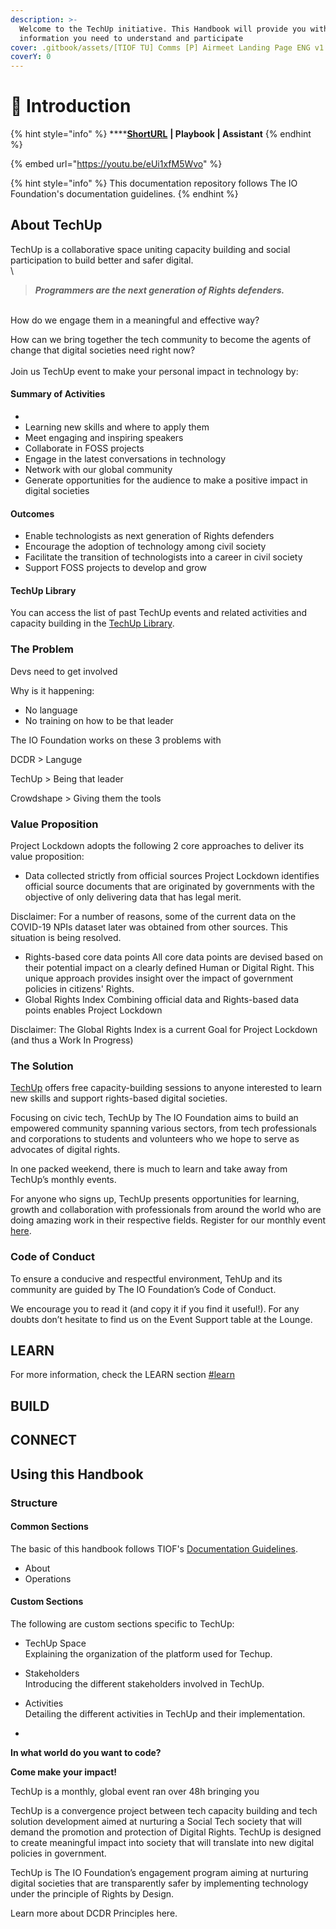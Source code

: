 ```yaml
---
description: >-
  Welcome to the TechUp initiative. This Handbook will provide you with all the
  information you need to understand and participate
cover: .gitbook/assets/[TIOF TU] Comms [P] Airmeet Landing Page ENG v1.1.jpg
coverY: 0
---
```


# 🚧 Introduction

{% hint style="info" %}
****[**ShortURL**](https://tiof.click/TUDocs) **| Playbook | Assistant**
{% endhint %}

{% embed url="https://youtu.be/eUi1xfM5Wvo" %}

{% hint style="info" %}
This documentation repository follows The IO Foundation's documentation guidelines.
{% endhint %}

## About TechUp

TechUp is a collaborative space uniting capacity building and social participation to build better and safer digital.\
\


> _**Programmers are the next generation of Rights defenders.**_

\
How do we engage them in a meaningful and effective way?

How can we bring together the tech community to become the agents of change that digital societies need right now?\
\
Join us TechUp event to make your personal impact in technology by:



#### **Summary of Activities**

*
* Learning new skills and where to apply them
* Meet engaging and inspiring speakers
* Collaborate in FOSS projects
* Engage in the latest conversations in technology
* Network with our global community
* Generate opportunities for the audience to make a positive impact in digital societies

#### **Outcomes**

* Enable technologists as next generation of Rights defenders
* Encourage the adoption of technology among civil society
* Facilitate the transition of technologists into a career in civil society
* Support FOSS projects to develop and grow

#### **TechUp Library**

You can access the list of past TechUp events and related activities and capacity building in the [TechUp Library](https://opencollective.com/redirect?url=https%3A%2F%2FTIOF.Click%2FTULibrary).





### The Problem

Devs need to get involved



Why is it happening:&#x20;

* No language
* No training on how to be that leader

The IO Foundation works on these 3 problems with

DCDR > Languge

TechUp > Being that leader

Crowdshape > Giving them the tools





### Value Proposition

Project Lockdown adopts the following 2 core approaches to deliver its value proposition:

* Data collected strictly from official sources Project Lockdown identifies official source documents that are originated by governments with the objective of only delivering data that has legal merit.

Disclaimer: For a number of reasons, some of the current data on the COVID-19 NPIs dataset later was obtained from other sources. This situation is being resolved.

* Rights-based core data points All core data points are devised based on their potential impact on a clearly defined Human or Digital Right. This unique approach provides insight over the impact of government policies in citizens' Rights.
* Global Rights Index Combining official data and Rights-based data points enables Project Lockdown

Disclaimer: The Global Rights Index is a current Goal for Project Lockdown (and thus a Work In Progress)

### The Solution





[TechUp](https://theiofoundation.org/TechUp) offers free capacity-building sessions to anyone interested to learn new skills and support rights-based digital societies.

Focusing on civic tech, TechUp by The IO Foundation aims to build an empowered community spanning various sectors, from tech professionals and corporations to students and volunteers who we hope to serve as advocates of digital rights.

In one packed weekend, there is much to learn and take away from TechUp’s monthly events.

For anyone who signs up, TechUp presents opportunities for learning, growth and collaboration with professionals from around the world who are doing amazing work in their respective fields. Register for our monthly event [here](https://tiof.click/EventsRSVP).

### **Code of Conduct**

To ensure a conducive and respectful environment, TehUp and its community are guided by The IO Foundation’s Code of Conduct.

We encourage you to read it (and copy it if you find it useful!). For any doubts don’t hesitate to find us on the Event Support table at the Lounge.

## LEARN

For more information, check the LEARN section [#learn](./#learn "mention")

## BUILD



## CONNECT



## Using this Handbook



### Structure

#### Common Sections

The basic of this handbook follows TIOF's [Documentation Guidelines](https://tiof.click/TIOFHBDG).

* About
* Operations

#### Custom Sections

The following are custom sections specific to TechUp:

* TechUp Space\
  Explaining the organization of the platform used for Techup.
* Stakeholders\
  Introducing the different stakeholders involved in TechUp.
* Activities\
  Detailing the different activities in TechUp and their implementation.









*

**In what world do you want to code?**

**Come make your impact!**



TechUp is a monthly, global event ran over 48h bringing you

TechUp is a convergence project between tech capacity building and tech solution development aimed at nurturing a Social Tech society that will demand the promotion and protection of Digital Rights. TechUp is designed to create meaningful impact into society that will translate into new digital policies in government.

TechUp is The IO Foundation’s engagement program aiming at nurturing digital societies that are transparently safer by implementing technology under the principle of Rights by Design.

Learn more about DCDR Principles here.

